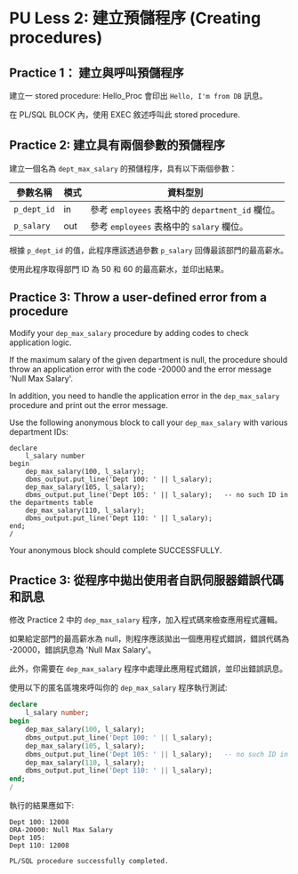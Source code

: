   

# PU Less 2: 建立預儲程序 (Creating procedures)  


## Practice 1： 建立與呼叫預儲程序 

建立一 stored procedure: Hello_Proc 會印出 `Hello, I'm from DB` 訊息。

在 PL/SQL BLOCK 內，使用 EXEC 敘述呼叫此 stored procedure. 


## Practice 2: 建立具有兩個參數的預儲程序

建立一個名為 `dept_max_salary` 的預儲程序，具有以下兩個參數：

參數名稱 | 模式 | 資料型別
---|------|---
`p_dept_id` | in | 參考 `employees` 表格中的 `department_id` 欄位。|
`p_salary` | out | 參考 `employees` 表格中的 `salary` 欄位。 |

根據 `p_dept_id` 的值，此程序應該透過參數 `p_salary` 回傳最該部門的最高薪水。

使用此程序取得部門 ID 為 50 和 60 的最高薪水，並印出結果。

## Practice 3: Throw a user-defined error from a procedure 

Modify your `dep_max_salary` procedure by adding codes to check application logic. 

If the maximum salary of the given department is null, the procedure should throw an application error with the code -20000 and the error message 'Null Max Salary'.

In addition, you need to handle the application error in the `dep_max_salary` procedure and print out the error message.

Use the following anonymous block to call your `dep_max_salary`  with various department IDs:
```
declare 
    l_salary number
begin
    dep_max_salary(100, l_salary);
    dbms_output.put_line('Dept 100: ' || l_salary);
    dep_max_salary(105, l_salary);
    dbms_output.put_line('Dept 105: ' || l_salary);   -- no such ID in the departments table
    dep_max_salary(110, l_salary);
    dbms_output.put_line('Dept 110: ' || l_salary);
end;
/
```

Your anonymous block should complete SUCCESSFULLY. 

## Practice 3: 從程序中拋出使用者自訊伺服器錯誤代碼和訊息

修改 Practice 2 中的 `dep_max_salary` 程序，加入程式碼來檢查應用程式邏輯。

如果給定部門的最高薪水為 null，則程序應該拋出一個應用程式錯誤，錯誤代碼為 -20000，錯誤訊息為 'Null Max Salary'。

此外，你需要在 `dep_max_salary` 程序中處理此應用程式錯誤，並印出錯誤訊息。

使用以下的匿名區塊來呼叫你的 `dep_max_salary` 程序執行測試: 

```sql
declare 
    l_salary number;
begin
    dep_max_salary(100, l_salary);
    dbms_output.put_line('Dept 100: ' || l_salary);
    dep_max_salary(105, l_salary);
    dbms_output.put_line('Dept 105: ' || l_salary);   -- no such ID in the departments table
    dep_max_salary(110, l_salary);
    dbms_output.put_line('Dept 110: ' || l_salary);
end;
/
```

執行的結果應如下:

```
Dept 100: 12008
ORA-20000: Null Max Salary
Dept 105: 
Dept 110: 12008

PL/SQL procedure successfully completed.
```


  

